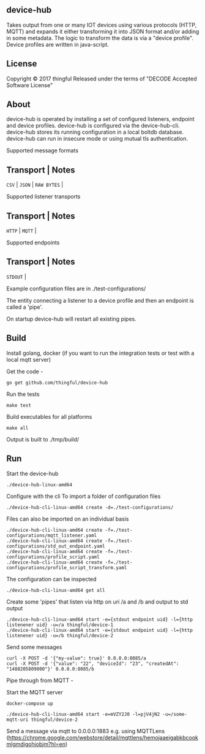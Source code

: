 device-hub
-----------

Takes output from one or many IOT devices using various protocols (HTTP, MQTT) and expands it either transforming it into JSON format and/or adding in some metadata.
The logic to transform the data is via a "device profile". Device profiles are written in java-script.

License
-------

Copyright © 2017 thingful
Released under the terms of "DECODE Accepted Software License"

About
-----

device-hub is operated by installing a set of configured listeners, endpoint and device profiles.
device-hub is configured via the device-hub-cli.
device-hub stores its running configuration in a local boltdb database.
device-hub can run in insecure mode or using mutual tls authentication.

Supported message formats

Transport               | Notes
-----------------------------------------------------------------------------------------
`CSV`                   |
`JSON`                  |
`RAW BYTES`             |

Supported listener transports

Transport               | Notes
-----------------------------------------------------------------------------------------
`HTTP`                  |
`MQTT`                  |

Supported endpoints

Transport               | Notes
-----------------------------------------------------------------------------------------
`STDOUT`                |

Example configuration files are in ./test-configurations/

The entity connecting a listener to a device profile and then an endpoint is called a 'pipe'.

On startup device-hub will restart all existing pipes.

Build
-----

Install golang, docker (if you want to run the integration tests or test with a local mqtt server)

Get the code -

```
go get github.com/thingful/device-hub

```

Run the tests

```
make test
```

Build executables for all platforms

```
make all
```

Output is built to ./tmp/build/

Run
---

Start the device-hub

```
./device-hub-linux-amd64
```

Configure with the cli
To import a folder of configuration files

```
./device-hub-cli-linux-amd64 create -d=./test-configurations/
```

Files can also be imported on an individual basis

```
./device-hub-cli-linux-amd64 create -f=./test-configurations/mqtt_listener.yaml
./device-hub-cli-linux-amd64 create -f=./test-configurations/std_out_endpoint.yaml
./device-hub-cli-linux-amd64 create -f=./test-configurations/profile_script.yaml
./device-hub-cli-linux-amd64 create -f=./test-configurations/profile_script_transform.yaml
```

The configuration can be inspected

```
./device-hub-cli-linux-amd64 get all
```

Create some 'pipes' that listen via http on uri /a and /b and output to std output

```
./device-hub-cli-linux-amd64 start -e={stdout endpoint uid} -l={http listenener uid} -u=/a thingful/device-1
./device-hub-cli-linux-amd64 start -e={stdout endpoint uid} -l={http listenener uid} -u=/b thingful/device-2
```

Send some messages 

```
curl -X POST -d '{"my-value": true}' 0.0.0.0:8085/a
curl -X POST -d '{"value": "22", "deviceId": "23", "createdAt": "1488205809000"}' 0.0.0.0:8085/b
```

Pipe through from MQTT -

Start the MQTT server

```
docker-compose up
```

```
./device-hub-cli-linux-amd64 start -e=mVZY2J0 -l=pjV4jN2 -u=/some-mqtt-uri thingful/device-2
```

Send a message via mqtt to 0.0.0.0:1883 e.g. using MQTTLens (https://chrome.google.com/webstore/detail/mqttlens/hemojaaeigabkbcookmlgmdigohjobjm?hl=en)
